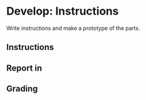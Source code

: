 # Develop: Instructions

Write instructions and make a prototype of the parts.

## Instructions

## Report in

## Grading